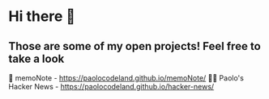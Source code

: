 # Hi there 👋

## Those are some of my open projects! Feel free to take a look 

🌈 memoNote - https://paolocodeland.github.io/memoNote/
👩‍💻 Paolo's Hacker News - https://paolocodeland.github.io/hacker-news/
